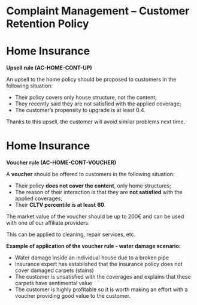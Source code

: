 # Complaint Management – Customer Retention Policy

# Home Insurance

**Upsell rule (AC-HOME-CONT-UP)**

An upsell to the home policy should be proposed to customers in the following situation:

- Their policy covers only house structure, not the content;  
- They recently said they are not satisfied with the applied coverage;  
- The customer’s propensity to upgrade is at least 0.4.

Thanks to this upsell, the customer will avoid similar problems next time.

# Home Insurance

**Voucher rule (AC-HOME-CONT-VOUCHER)**

A **voucher** should be offered to customers in the following situation:

- Their policy **does not cover the content**, only home structures;  
- The reason of their interaction is that they are **not satisfied** with the applied coverages;  
- Their **CLTV percentile is at least** **60**.

The market value of the voucher should be up to 200€ and can be used with one of our affiliate providers.

This can be applied to cleaning, repair services, etc.

**Example of application of the voucher rule \- water damage scenario:**

* Water damage inside an individual house due to a broken pipe  
* Insurance expert has established that the insurance policy does not cover damaged carpets (stains)  
* The customer is unsatisfied with the coverages and explains that these carpets have sentimental value  
* The customer is highly profitable so it is worth making an effort with a voucher providing good value to the customer.